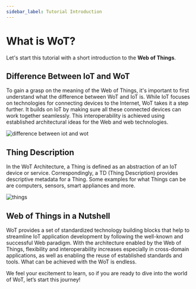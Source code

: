 ```yaml
---
sidebar_label: Tutorial Introduction
---
```


# What is WoT?

Let's start this tutorial with a short introduction to the **Web of Things**.

## Difference Between IoT and WoT

To gain a grasp on the meaning of the Web of Things, it's important to first understand what the difference between WoT and IoT is. While IoT focuses on technologies for connecting devices to the Internet, WoT takes it a step further. It builds on IoT by making sure all these connected devices can work together seamlessly. This interoperability is achieved using established architectural ideas for the Web and web technologies.

![difference between iot and wot](/img/tutorial/What-Is-Wot/wotvsiot.png)

## Thing Description

In the WoT Architecture, a Thing is defined as an abstraction of an IoT device or service. Correspondingly, a TD (Thing Description) provides descriptive metadata for a Thing. Some examples for what Things can be are computers, sensors, smart appliances and more.

![things](/img/tutorial/What-Is-Wot/things.png)

## Web of Things in a Nutshell

WoT provides a set of standardized technology building blocks that help to streamline IoT application development by following the well-known and successful Web paradigm. With the architecture enabled by the Web of Things, flexibility and interoperability increases especially in cross-domain applications, as well as enabling the reuse of established standards and tools. What can be achieved with the WoT is endless.

We feel your excitement to learn, so if you are ready to dive into the world of WoT, let’s start this journey!
